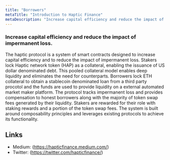 ```yaml
---
title: "Borrowers"
metaTitle: "Introduction to Haptic Finance"
metaDescription: "Increase capital efficiency and reduce the impact of impermanent loss."
---
```


### Increase capital efficiency and reduce the impact of impermanent loss.

The haptic protocol is a system of smart contracts designed to increase capital efficiency and to reduce the impact of impermanent loss. Stakers lock Haptic network token (HAP) as a collateral, enabling the issuance of US dollar denominated debt. This pooled collateral model enables deep liquidity and eliminates the need for counterparts. Borrowers lock ETH collateral to obtain a stablecoin denominated loan from a third party procotol and the funds are used to provide liquidity on a external automated market maker platform. The protocol tracks impermanent loss and provides compensation to honest borrowers along with the majority of token swap fees generated by their liquidity. Stakers are rewarded for their role with staking rewards and a portion of the token swap fees. The system is built around composability principles and leverages existing protocols to achieve its functionality.


## Links

* Medium: (https://hapticfinance.medium.com/)
* Twitter: (https://twitter.com/hapticfinance/)